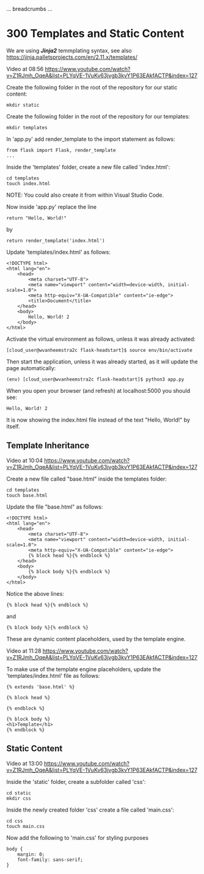 ... breadcrumbs ...

# 300 Templates and Static Content

We are using ***Jinja2*** temmplating syntax, see also https://jinja.palletsprojects.com/en/2.11.x/templates/

Video at 08:56 https://www.youtube.com/watch?v=Z1RJmh_OqeA&list=PLYqVE-1VuKv63jvgb3kvY1P63EAkfACTP&index=127

Create the following folder in the root of the repository for our static content:

```
mkdir static
```

Create the following folder in the root of the repository for our templates:

```
mkdir templates
```

In 'app.py' add render_template to the import statement as follows:

```
from flask import Flask, render_template
...
```

Inside the 'templates' folder, create a new file called 'index.html':

```
cd templates
touch index.html
```

NOTE: You could also create it from within Visual Studio Code.

Now inside 'app.py' replace the line 

```
return "Hello, World!"
```

by

```
return render_template('index.html')
```

Update 'templates/index.html' as follows:

```
<!DOCTYPE html>
<html lang="en">
    <head>
        <meta charset="UTF-8">
        <meta name="viewport" content="width=device-width, initial-scale=1.0">
        <meta http-equiv="X-UA-Compatible" content="ie-edge">
        <title>Document</title>
    </head>
    <body>
        Hello, World! 2
    </body>
</html>
```

Activate the virtual environment as follows, unless it was already activated:

```
[cloud_user@wvanheemstra2c flask-headstart]$ source env/bin/activate
```

Then start the application, unless it was already started, as it will update the page automatically:

```
(env) [cloud_user@wvanheemstra2c flask-headstart]$ python3 app.py
```

When you open your browser (and refresh) at localhost:5000 you should see:

```
Hello, World! 2
```

It is now showing the index.html file instead of the text "Hello, World!" by itself.


## Template Inheritance

Video at 10:04 https://www.youtube.com/watch?v=Z1RJmh_OqeA&list=PLYqVE-1VuKv63jvgb3kvY1P63EAkfACTP&index=127

Create a new file called "base.html" inside the templates folder:

```
cd templates
touch base.html
```

Update the file "base.html" as follows:

```
<!DOCTYPE html>
<html lang="en">
    <head>
        <meta charset="UTF-8">
        <meta name="viewport" content="width=device-width, initial-scale=1.0">
        <meta http-equiv="X-UA-Compatible" content="ie-edge">
        {% block head %}{% endblock %}
    </head>
    <body>
        {% block body %}{% endblock %}
    </body>
</html>
```
Notice the above lines:

```
{% block head %}{% endblock %}
```
and
```
{% block body %}{% endblock %}
```

These are dynamic content placeholders, used by the template engine.

Video at 11:28 https://www.youtube.com/watch?v=Z1RJmh_OqeA&list=PLYqVE-1VuKv63jvgb3kvY1P63EAkfACTP&index=127

To make use of the template engine placeholders, update the 'templates/index.html' file as follows:

```
{% extends 'base.html' %}

{% block head %}

{% endblock %}

{% block body %}
<h1>Template</h1>
{% endblock %}
```

## Static Content

Video at 13:00 https://www.youtube.com/watch?v=Z1RJmh_OqeA&list=PLYqVE-1VuKv63jvgb3kvY1P63EAkfACTP&index=127

Inside the 'static' folder, create a subfolder called 'css':

```
cd static
mkdir css
```

Inside the newly created folder 'css' create a file called 'main.css':

```
cd css
touch main.css
```

Now add the following to 'main.css' for styling purposes

```
body {
    margin: 0;
    font-family: sans-serif;
}
```

